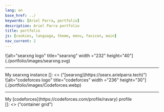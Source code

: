 ```yaml
---
lang: en
base_href: ../
keywords: [Ariel Parra, portfolio]
description: Ariel Parra portfolio
title: portfolio
js: [cookies, language, theme, menu, favicon, main]
nav_current: 2
---
```

  <div class="container grid">
    <div class="card">
      ![alt="searxng logo" title="searxng" width ="232" height="40"](./portfolio/images/searxng.svg)
      <div class="center">
        <hr>
        My searxng instance
        []: <> ("[searxng](https://searx.arielparra.tech)")
      </div>
    </div>
    <div class="card">
      ![alt="codeforces logo" title="codeforces" width ="236" height="30"](./portfolio/images/Codeforces.webp)
      <div class="center">
        <hr>
        My [codeforces](https://codeforces.com/profile/ravary) profile
      </div>
    </div>
  </div>[]: <> ("container grid")
